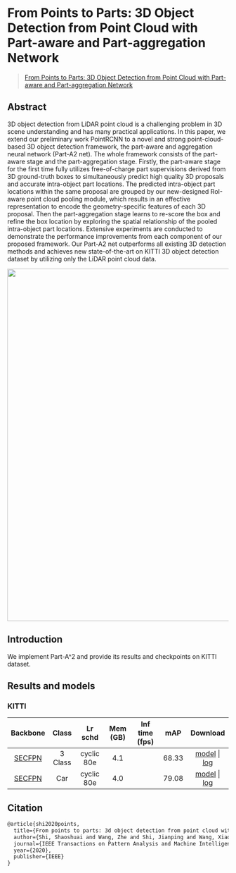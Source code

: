 # From Points to Parts: 3D Object Detection from Point Cloud with Part-aware and Part-aggregation Network

> [From Points to Parts: 3D Object Detection from Point Cloud with Part-aware and Part-aggregation Network](https://arxiv.org/abs/1907.03670)

<!-- [ALGORITHM] -->

## Abstract

3D object detection from LiDAR point cloud is a challenging problem in 3D scene understanding and has many practical applications. In this paper, we extend our preliminary work PointRCNN to a novel and strong point-cloud-based 3D object detection framework, the part-aware and aggregation neural network (Part-A2 net). The whole framework consists of the part-aware stage and the part-aggregation stage. Firstly, the part-aware stage for the first time fully utilizes free-of-charge part supervisions derived from 3D ground-truth boxes to simultaneously predict high quality 3D proposals and accurate intra-object part locations. The predicted intra-object part locations within the same proposal are grouped by our new-designed RoI-aware point cloud pooling module, which results in an effective representation to encode the geometry-specific features of each 3D proposal. Then the part-aggregation stage learns to re-score the box and refine the box location by exploring the spatial relationship of the pooled intra-object part locations. Extensive experiments are conducted to demonstrate the performance improvements from each component of our proposed framework. Our Part-A2 net outperforms all existing 3D detection methods and achieves new state-of-the-art on KITTI 3D object detection dataset by utilizing only the LiDAR point cloud data.

<div align=center>
<img src="https://user-images.githubusercontent.com/79644370/143882774-6fc5f736-10d1-499a-8929-ca0768419049.png" width="800"/>
</div>

## Introduction

We implement Part-A^2 and provide its results and checkpoints on KITTI dataset.

## Results and models

### KITTI

|                            Backbone                            |  Class  |  Lr schd   | Mem (GB) | Inf time (fps) |  mAP  |                                                                                                                                                                                                   Download                                                                                                                                                                                                   |
| :------------------------------------------------------------: | :-----: | :--------: | :------: | :------------: | :---: | :----------------------------------------------------------------------------------------------------------------------------------------------------------------------------------------------------------------------------------------------------------------------------------------------------------------------------------------------------------------------------------------------------------: |
| [SECFPN](./hv_PartA2_secfpn_2x8_cyclic_80e_kitti-3d-3class.py) | 3 Class | cyclic 80e |   4.1    |                | 68.33 | [model](https://download.openmmlab.com/mmdetection3d/v1.0.0_models/parta2/hv_PartA2_secfpn_2x8_cyclic_80e_kitti-3d-3class/hv_PartA2_secfpn_2x8_cyclic_80e_kitti-3d-3class_20210831_022017-454a5344.pth) \| [log](https://download.openmmlab.com/mmdetection3d/v1.0.0_models/parta2/hv_PartA2_secfpn_2x8_cyclic_80e_kitti-3d-3class/hv_PartA2_secfpn_2x8_cyclic_80e_kitti-3d-3class_20210831_022017.log.json) |
|  [SECFPN](./hv_PartA2_secfpn_2x8_cyclic_80e_kitti-3d-car.py)   |   Car   | cyclic 80e |   4.0    |                | 79.08 |       [model](https://download.openmmlab.com/mmdetection3d/v1.0.0_models/parta2/hv_PartA2_secfpn_2x8_cyclic_80e_kitti-3d-car/hv_PartA2_secfpn_2x8_cyclic_80e_kitti-3d-car_20210831_022017-cb7ff621.pth) \| [log](https://download.openmmlab.com/mmdetection3d/v1.0.0_models/parta2/hv_PartA2_secfpn_2x8_cyclic_80e_kitti-3d-car/hv_PartA2_secfpn_2x8_cyclic_80e_kitti-3d-car_20210831_022017.log.json)       |

## Citation

```latex
@article{shi2020points,
  title={From points to parts: 3d object detection from point cloud with part-aware and part-aggregation network},
  author={Shi, Shaoshuai and Wang, Zhe and Shi, Jianping and Wang, Xiaogang and Li, Hongsheng},
  journal={IEEE Transactions on Pattern Analysis and Machine Intelligence},
  year={2020},
  publisher={IEEE}
}
```
